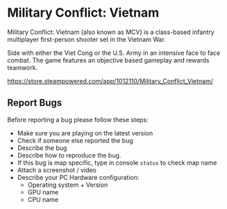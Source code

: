 # Military Conflict: Vietnam

Military Conflict: Vietnam (also known as MCV) is a class-based infantry multiplayer first-person shooter set in the Vietnam War.

Side with either the Viet Cong or the U.S. Army in an intensive face to face combat. The game features an objective based gameplay and rewards teamwork.

https://store.steampowered.com/app/1012110/Military_Conflict_Vietnam/

## Report Bugs 

Before reporting a bug please follow these steps:

- Make sure you are playing on the latest version
- Check if someone else reported the bug
- Describe the bug
- Describe how to reproduce the bug.
- If this bug is map specific, type in console `status` to check map name  
- Attach a screenshot / video
- Describe your PC Hardware configuration:
  - Operating system + Version
  - GPU name
  - CPU name